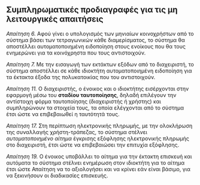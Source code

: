 ## Συμπληρωματικές προδιαγραφές για τις μη λειτουργικές απαιτήσεις

*Απαίτηση 6.* Αφού γίνει ο υπολογισμός των μηνιαίων κοινοχρήστων από το σύστημα βάσει των τετραγωνικών κάθε διαμερίσματος, το σύστημα θα αποστέλλει αυτοματοποιημένη ειδοποίηση στους ενοίκους που θα τους ενημερώνει για τα κοινόχρηστα που τους αντιστοιχούν.

*Απαίτηση 7.* Με την εισαγωγή των εκτάκτων εξόδων από το διαχειριστή, το σύστημα αποστέλλει σε κάθε ιδιοκτήτη αυτοματοποιημένη ειδοποίηση για τα έκτακτα έξοδα της πολυκατοικίας που του αντιστοιχούν.

*Απαίτηση 11.* Ο διαχειριστής, ο ένοικος και ο ιδιοκτήτης εισέρχονται στην εφαρμογή μέσω του **σταδίου ταυτοποίησης**, δηλαδή επιλέγουν την αντίστοιχη φόρμα ταυτοποίησης (διαχειριστής ή χρήστης) και συμπληρώνουν τα στοιχεία τους, τα οποία ελέγχονται από το σύστημα έτσι ώστε να επιβεβαιωθεί η ταυτότητά τους.

*Απαίτηση 17.* Στη περίπτωση ηλεκτρονικής πληρωμής, με την ολοκλήρωση της συναλλαγής χρήστη-τράπεζας, το σύστημα στέλνει *αυτοματοποιημένο αίτημα*  έγκρισης εξόφλησης ηλεκτρονικής πληρωμής στο διαχειριστή, έτσι ώστε να επιβεβαιώσει την επιτυχία εξόφλησης.

*Απαίτηση 19.* Ο ένοικος υποβάλλει το αίτημα για την έκτακτη επισκευή και αυτόματα το σύστημα στέλνει ενημέρωση στον ιδιοκτήτη για το αίτημα έτσι ώστε Απαίτηση να το αξιολογήσει και να κρίνει εάν είναι βάσιμο, για να ξεκινήσουν οι διαδικασίες επισκευής.

